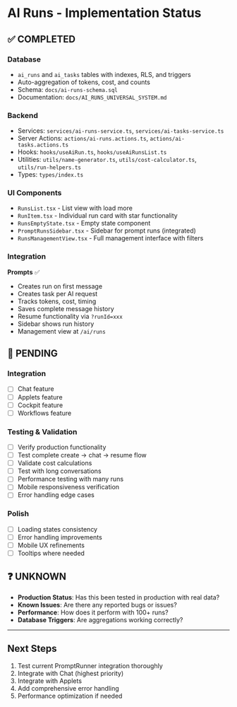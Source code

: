 # AI Runs - Implementation Status

## ✅ COMPLETED

### Database
- `ai_runs` and `ai_tasks` tables with indexes, RLS, and triggers
- Auto-aggregation of tokens, cost, and counts
- Schema: `docs/ai-runs-schema.sql`
- Documentation: `docs/AI_RUNS_UNIVERSAL_SYSTEM.md`

### Backend
- Services: `services/ai-runs-service.ts`, `services/ai-tasks-service.ts`
- Server Actions: `actions/ai-runs.actions.ts`, `actions/ai-tasks.actions.ts`
- Hooks: `hooks/useAiRun.ts`, `hooks/useAiRunsList.ts`
- Utilities: `utils/name-generator.ts`, `utils/cost-calculator.ts`, `utils/run-helpers.ts`
- Types: `types/index.ts`

### UI Components
- `RunsList.tsx` - List view with load more
- `RunItem.tsx` - Individual run card with star functionality
- `RunsEmptyState.tsx` - Empty state component
- `PromptRunsSidebar.tsx` - Sidebar for prompt runs (integrated)
- `RunsManagementView.tsx` - Full management interface with filters

### Integration
**Prompts** ✅
- Creates run on first message
- Creates task per AI request
- Tracks tokens, cost, timing
- Saves complete message history
- Resume functionality via `?runId=xxx`
- Sidebar shows run history
- Management view at `/ai/runs`

## 🚧 PENDING

### Integration
- [ ] Chat feature
- [ ] Applets feature
- [ ] Cockpit feature
- [ ] Workflows feature

### Testing & Validation
- [ ] Verify production functionality
- [ ] Test complete create → chat → resume flow
- [ ] Validate cost calculations
- [ ] Test with long conversations
- [ ] Performance testing with many runs
- [ ] Mobile responsiveness verification
- [ ] Error handling edge cases

### Polish
- [ ] Loading states consistency
- [ ] Error handling improvements
- [ ] Mobile UX refinements
- [ ] Tooltips where needed

## ❓ UNKNOWN

- **Production Status**: Has this been tested in production with real data?
- **Known Issues**: Are there any reported bugs or issues?
- **Performance**: How does it perform with 100+ runs?
- **Database Triggers**: Are aggregations working correctly?

---

## Next Steps

1. Test current PromptRunner integration thoroughly
2. Integrate with Chat (highest priority)
3. Integrate with Applets
4. Add comprehensive error handling
5. Performance optimization if needed
